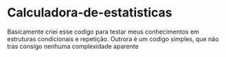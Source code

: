 # Calculadora-de-estatisticas
Basicamente criei esse codigo para testar meus conhecimentos em estruturas condicionais e repetição. Outrora é um codigo simples, que não tras consigo nenhuma complexidade aparente

